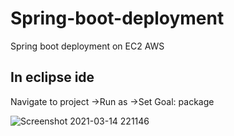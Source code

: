 # Spring-boot-deployment
Spring boot deployment on EC2 AWS

## In eclipse ide
Navigate to project
	->Run as
	->Set Goal: package

![Screenshot 2021-03-14 221146](https://user-images.githubusercontent.com/20817089/111092464-72760f00-8536-11eb-9b1e-1503d9745371.png)
